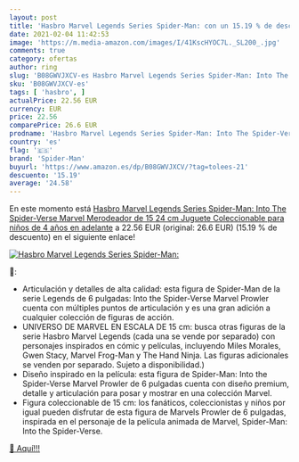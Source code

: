 ```yaml
---
layout: post
title: 'Hasbro Marvel Legends Series Spider-Man: con un 15.19 % de descuento'
date: 2021-02-04 11:42:53
image: 'https://m.media-amazon.com/images/I/41KscHYOC7L._SL200_.jpg'
comments: true
category: ofertas
author: ring
slug: 'B08GWVJXCV-es Hasbro Marvel Legends Series Spider-Man: Into The Spider-...'
sku: 'B08GWVJXCV-es'
tags: [ 'hasbro', ]
actualPrice: 22.56 EUR
currency: EUR
price: 22.56
comparePrice: 26.6 EUR
prodname: 'Hasbro Marvel Legends Series Spider-Man: Into The Spider-Verse Marvel Merodeador de 15 24 cm  Juguete Coleccionable para niños de 4 años en adelante'
country: 'es'
flag: '🇪🇸'
brand: 'Spider-Man'
buyurl: 'https://www.amazon.es/dp/B08GWVJXCV/?tag=tolees-21'
descuento: '15.19'
average: '24.58'
---
```


En este momento está [Hasbro Marvel Legends Series Spider-Man: Into The Spider-Verse Marvel Merodeador de 15 24 cm  Juguete Coleccionable para niños de 4 años en adelante](https://www.amazon.es/dp/B08GWVJXCV/?tag=tolees-21) a 22.56 EUR (original: 26.6 EUR) (15.19 %  de descuento) en el siguiente enlace!

[![Hasbro Marvel Legends Series Spider-Man:](https://m.media-amazon.com/images/I/41KscHYOC7L._SL200_.jpg)](https://www.amazon.es/dp/B08GWVJXCV/?tag=tolees-21)

🔎:

- Articulación y detalles de alta calidad: esta figura de Spider-Man de la serie Legends de 6 pulgadas: Into the Spider-Verse Marvel Prowler cuenta con múltiples puntos de articulación y es una gran adición a cualquier colección de figuras de acción.
- UNIVERSO DE MARVEL EN ESCALA DE 15 cm: busca otras figuras de la serie Hasbro Marvel Legends (cada una se vende por separado) con personajes inspirados en cómic y películas, incluyendo Miles Morales, Gwen Stacy, Marvel Frog-Man y The Hand Ninja. Las figuras adicionales se venden por separado. Sujeto a disponibilidad.)
- Diseño inspirado en la película: esta figura de Spider-Man: Into the Spider-Verse Marvel Prowler de 6 pulgadas cuenta con diseño premium, detalle y articulación para posar y mostrar en una colección Marvel.
- Figura coleccionable de 15 cm: los fanáticos, coleccionistas y niños por igual pueden disfrutar de esta figura de Marvels Prowler de 6 pulgadas, inspirada en el personaje de la película animada de Marvel, Spider-Man: Into the Spider-Verse.

[🛒 Aquí!!!](https://www.amazon.es/dp/B08GWVJXCV/?tag=tolees-21)

